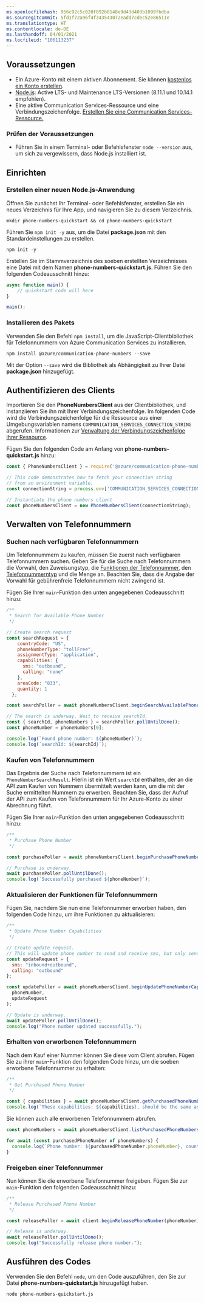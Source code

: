 ```yaml
---
ms.openlocfilehash: 956c92c5c020f892b8148e9d43d403b1099fbdba
ms.sourcegitcommit: 5fd1f72a96f4f343543072eadd7cdec52e86511e
ms.translationtype: HT
ms.contentlocale: de-DE
ms.lasthandoff: 04/01/2021
ms.locfileid: "106113237"
---
```

## <a name="prerequisites"></a>Voraussetzungen

- Ein Azure-Konto mit einem aktiven Abonnement. Sie können [kostenlos ein Konto erstellen](https://azure.microsoft.com/free/?WT.mc_id=A261C142F).
- [Node.js](https://nodejs.org/): Active LTS- und Maintenance LTS-Versionen (8.11.1 und 10.14.1 empfohlen).
- Eine aktive Communication Services-Ressource und eine Verbindungszeichenfolge. [Erstellen Sie eine Communication Services-Ressource.](../../create-communication-resource.md)

### <a name="prerequisite-check"></a>Prüfen der Voraussetzungen

- Führen Sie in einem Terminal- oder Befehlsfenster `node --version` aus, um sich zu vergewissern, dass Node.js installiert ist.

## <a name="setting-up"></a>Einrichten

### <a name="create-a-new-nodejs-application"></a>Erstellen einer neuen Node.js-Anwendung

Öffnen Sie zunächst Ihr Terminal- oder Befehlsfenster, erstellen Sie ein neues Verzeichnis für Ihre App, und navigieren Sie zu diesem Verzeichnis.

```console
mkdir phone-numbers-quickstart && cd phone-numbers-quickstart
```

Führen Sie `npm init -y` aus, um die Datei **package.json** mit den Standardeinstellungen zu erstellen.

```console
npm init -y
```

Erstellen Sie im Stammverzeichnis des soeben erstellten Verzeichnisses eine Datei mit dem Namen **phone-numbers-quickstart.js**. Führen Sie den folgenden Codeausschnitt hinzu:

```javascript
async function main() {
    // quickstart code will here
}

main();
```

### <a name="install-the-package"></a>Installieren des Pakets

Verwenden Sie den Befehl `npm install`, um die JavaScript-Clientbibliothek für Telefonnummern von Azure Communication Services zu installieren.

```console
npm install @azure/communication-phone-numbers --save
```

Mit der Option `--save` wird die Bibliothek als Abhängigkeit zu Ihrer Datei **package.json** hinzugefügt.

## <a name="authenticate-the-client"></a>Authentifizieren des Clients

Importieren Sie den **PhoneNumbersClient** aus der Clientbibliothek, und instanziieren Sie ihn mit Ihrer Verbindungszeichenfolge. Im folgenden Code wird die Verbindungszeichenfolge für die Ressource aus einer Umgebungsvariablen namens `COMMUNICATION_SERVICES_CONNECTION_STRING` abgerufen. Informationen zur [Verwaltung der Verbindungszeichenfolge Ihrer Ressource](../../create-communication-resource.md#store-your-connection-string).

Fügen Sie den folgenden Code am Anfang von **phone-numbers-quickstart.js** hinzu:

```javascript
const { PhoneNumbersClient } = require('@azure/communication-phone-numbers');

// This code demonstrates how to fetch your connection string
// from an environment variable.
const connectionString = process.env['COMMUNICATION_SERVICES_CONNECTION_STRING'];

// Instantiate the phone numbers client
const phoneNumbersClient = new PhoneNumbersClient(connectionString);
```

## <a name="manage-phone-numbers"></a>Verwalten von Telefonnummern

### <a name="search-for-available-phone-numbers"></a>Suchen nach verfügbaren Telefonnummern

Um Telefonnummern zu kaufen, müssen Sie zuerst nach verfügbaren Telefonnummern suchen. Geben Sie für die Suche nach Telefonnummern die Vorwahl, den Zuweisungstyp, die [Funktionen der Telefonnummer](../../../concepts/telephony-sms/plan-solution.md#phone-number-capabilities-in-azure-communication-services), den [Telefonnummerntyp](../../../concepts/telephony-sms/plan-solution.md#phone-number-types-in-azure-communication-services) und die Menge an. Beachten Sie, dass die Angabe der Vorwahl für gebührenfreie Telefonnummern nicht zwingend ist.

Fügen Sie Ihrer `main`-Funktion den unten angegebenen Codeausschnitt hinzu:

```javascript
/**
 * Search for Available Phone Number
 */

// Create search request
const searchRequest = {
    countryCode: "US",
    phoneNumberType: "tollFree",
    assignmentType: "application",
    capabilities: {
      sms: "outbound",
      calling: "none"
    },
    areaCode: "833",
    quantity: 1
  };

const searchPoller = await phoneNumbersClient.beginSearchAvailablePhoneNumbers(searchRequest);

// The search is underway. Wait to receive searchId.
const { searchId, phoneNumbers } = searchPoller.pollUntilDone();
const phoneNumber = phoneNumbers[0];

console.log(`Found phone number: ${phoneNumber}`);
console.log(`searchId: ${searchId}`);
```

### <a name="purchase-phone-number"></a>Kaufen von Telefonnummern

Das Ergebnis der Suche nach Telefonnummern ist ein `PhoneNumberSearchResult`. Hierin ist ein Wert `searchId` enthalten, der an die API zum Kaufen von Nummern übermittelt werden kann, um die mit der Suche ermittelten Nummern zu erwerben. Beachten Sie, dass der Aufruf der API zum Kaufen von Telefonnummern für Ihr Azure-Konto zu einer Abrechnung führt.

Fügen Sie Ihrer `main`-Funktion den unten angegebenen Codeausschnitt hinzu:

```javascript
/**
 * Purchase Phone Number
 */

const purchasePoller = await phoneNumbersClient.beginPurchasePhoneNumbers(searchId);

// Purchase is underway.
await purchasePoller.pollUntilDone();
console.log(`Successfully purchased ${phoneNumber}`);
```

### <a name="update-phone-number-capabilities"></a>Aktualisieren der Funktionen für Telefonnummern

Fügen Sie, nachdem Sie nun eine Telefonnummer erworben haben, den folgenden Code hinzu, um ihre Funktionen zu aktualisieren:

```javascript
/**
 * Update Phone Number Capabilities
 */

// Create update request.
// This will update phone number to send and receive sms, but only send calls.
const updateRequest = {
  sms: "inbound+outbound",
  calling: "outbound"
};

const updatePoller = await phoneNumbersClient.beginUpdatePhoneNumberCapabilities(
  phoneNumber,
  updateRequest
);

// Update is underway.
await updatePoller.pollUntilDone();
console.log("Phone number updated successfully.");
```

### <a name="get-purchased-phone-numbers"></a>Erhalten von erworbenen Telefonnummern

Nach dem Kauf einer Nummer können Sie diese vom Client abrufen. Fügen Sie zu ihrer `main`-Funktion den folgenden Code hinzu, um die soeben erworbene Telefonnummer zu erhalten:

```javascript
/**
 * Get Purchased Phone Number
 */

const { capabilities } = await phoneNumbersClient.getPurchasedPhoneNumber(phoneNumber);
console.log(`These capabilities: ${capabilities}, should be the same as these: ${updateRequest}.`);
```

Sie können auch alle erworbenen Telefonnummern abrufen.

```javascript
const phoneNumbers = await phoneNumbersClient.listPurchasedPhoneNumbers();

for await (const purchasedPhoneNumber of phoneNumbers) {
  console.log(`Phone number: ${purchasedPhoneNumber.phoneNumber}, country code: ${purchasedPhoneNumber.countryCode}.`);
}
```

### <a name="release-phone-number"></a>Freigeben einer Telefonnummer

Nun können Sie die erworbene Telefonnummer freigeben. Fügen Sie zur `main`-Funktion den folgenden Codeausschnitt hinzu:

```javascript
/**
 * Release Purchased Phone Number
 */

const releasePoller = await client.beginReleasePhoneNumber(phoneNumber);

// Release is underway.
await releasePoller.pollUntilDone();
console.log("Successfully release phone number.");
```

## <a name="run-the-code"></a>Ausführen des Codes

Verwenden Sie den Befehl `node`, um den Code auszuführen, den Sie zur Datei **phone-numbers-quickstart.js** hinzugefügt haben.

```console
node phone-numbers-quickstart.js
```